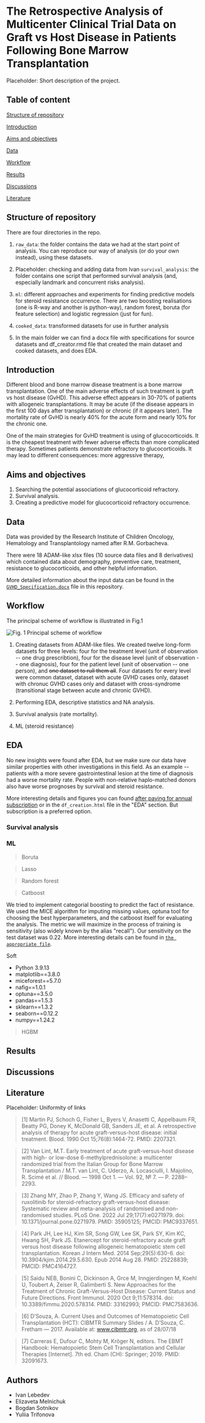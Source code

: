 # The Retrospective Analysis of Multicenter Clinical Trial Data on Graft vs Host Disease in Patients Following Bone Marrow Transplantation
Placeholder: Short description of the project.

## Table of content

[Structure of repository](https://github.com/Asklepiad/GvHD/blob/main/README.md#structure-of-repository)

[Introduction](https://github.com/Asklepiad/GvHD/blob/main/README.md#introduction)

[Aims and objectives](https://github.com/Asklepiad/GvHD/blob/main/README.md#aims-and-objectives)

[Data](https://github.com/Asklepiad/GvHD/blob/main/README.md#data)

[Workflow](https://github.com/Asklepiad/GvHD/blob/main/README.md#workflow)

[Results](https://github.com/Asklepiad/GvHD/blob/main/README.md#results)

[Discussions](https://github.com/Asklepiad/GvHD/blob/main/README.md#discussions)

[Literature](https://github.com/Asklepiad/GvHD/blob/main/README.md#literature)

## Structure of repository

There are four directories in the repo.

1. `raw_data`: the folder contains the data we had at the start point of analysis. You can reproduce our way of analysis (or do your own instead), using these datasets.

2. Placeholder: checking and adding data from Ivan `survival_analysis`: the folder contains one script that performed survival analysis (and, especially landmark and concurrent risks analysis).

3. `ml`: different approaches and experiments for finding predictive models for steroid resistance occurrence. There are two boosting realisations (one is R-way and another is python-way), random forest, boruta (for feature selection) and logistic regression (just for fun).

4. `cooked_data`: transformed datasets for use in further analysis

5. In the main folder we can find a docx file with specifications for source datasets and df_creator.rmd file that created the main dataset and cooked datasets, and does EDA.

## Introduction

Different blood and bone marrow disease treatment is a bone marrow transplantation. One of the main adverse effects of such treatment is graft vs host disease (GvHD). This adverse effect appears in 30-70% of patients with allogeneic transplantations. It may be acute (if the disease appears in the first 100 days after transplantation) or chronic (if it appears later). The mortality rate of GvHD is nearly 40% for the acute form and nearly 10% for the chronic one.

One of the main strategies for GvHD treatment is using of glucocorticoids. It is the cheapest treatment with fewer adverse effects than more complicated therapy. Sometimes patients demonstrate refractory to glucocorticoids. It may lead to different consequences: more aggressive therapy, 


## Aims and objectives

1. Searching the potential associations of glucocorticoid refractory.
2. Survival analysis.
3. Creating a predictive model for glucocorticoid refractory occurrence. 

## Data

Data was provided by the Research Institute of Children Oncology, Hematology and Transplantology named after R.M. Gorbacheva.

There were 18 ADAM-like xlsx files (10 source data files and 8 derivatives) which contained data about demography, preventive care, treatment, resistance to glucocorticoids, and other helpful information.

More detailed information about the input data can be found in the [`GVHD_Specification.docx`](https://github.com/Asklepiad/GvHD/blob/main/GVHD_Specification.docx) file in this repository.

## Workflow

The principal scheme of workflow is illustrated in Fig.1

![Fig. 1 Principal scheme of workflow](https://github.com/Asklepiad/GvHD/blob/main/workflow_GvHD.jpg)

1. Creating datasets from ADAM-like files. We created twelve long-form datasets for three levels: four for the treatment level (unit of observation -- one drug prescribtion), four for the disease level (unit of observation -- one diagnosis), four for the patient level (unit of observation -- one person), and ~~one dataset to rull them all~~. Four datasets for every level were common dataset, dataset with acute GVHD cases only, dataset with chronuc GVHD cases only and dataset with cross-syndrome (transitional stage between acute and chronic GVHD).

2. Performing EDA, descriptive statistics and NA analysis.

3. Survival analysis (rate mortality).

4. ML (steroid resistance)

## EDA

No new insights were found after EDA, but we make sure our data have similar properties with other investigations in this field.
As an example -- patients with a more severe gastrointestinal lesion at the time of diagnosis had a worse mortality rate. People with non-relative haplo-matched donors also have worse prognoses by survival and steroid resistance.

More interesting details and figures you can found [after paying for annual subscription](https://boosty.to/bioinf) or in the `df_creation.html` file in the "EDA" section. But subscription is a preferred option.

### Survival analysis


### ML

> Boruta

> Lasso

> Random forest

> Catboost

We tried to implement categorial boosting to predict the fact of resistance. We used the MICE algorithm for imputing missing values, optuna tool for choosing the best hyperparameters, and the catboost itself for evaluating the analysis. The metric we will maximize in the process of training is sensitivity (also widely known by the alias "recall"). Our sensitivity on the test dataset was 0.22. More interesting details can be found in [`the appropriate file`](https://github.com/Asklepiad/GvHD/blob/main/ml/Forest_Gump.ipynb).

Soft
+ Python 3.9.13
+ matplotlib==3.8.0
+ miceforest==5.7.0
+ nafig==1.0.1
+ optuna==3.5.0
+ pandas==1.5.3
+ sklearn==1.3.2
+ seaborn==0.12.2
+ numpy==1.24.2

> HGBM

## Results

## Discussions

## Literature

Placeholder: Uniformity of links

> [1] Martin PJ, Schoch G, Fisher L, Byers V, Anasetti C, Appelbaum FR, Beatty PG, Doney K, McDonald GB, Sanders JE, et al. A retrospective analysis of therapy for acute graft-versus-host disease: initial treatment. Blood. 1990 Oct 15;76(8):1464-72. PMID: 2207321.

> [2] Van Lint, M.T. Early treatment of acute graft-versus-host disease with high- or low-dose 6-methylprednisolone: a multicenter randomized trial from the Italian Group for Bone Marrow Transplantation / M.T. van Lint, C. Uderzo, A. Locasciulli, I. Majolino, R. Scimé et al. // Blood. — 1998 Oct 1. — Vol. 92, № 7. — P. 2288–2293.

> [3] Zhang MY, Zhao P, Zhang Y, Wang JS. Efficacy and safety of ruxolitinib for steroid-refractory graft-versus-host disease: Systematic review and meta-analysis of randomised and non-randomised studies. PLoS One. 2022 Jul 29;17(7):e0271979. doi: 10.1371/journal.pone.0271979. PMID: 35905125; PMCID: PMC9337651.

> [4] Park JH, Lee HJ, Kim SR, Song GW, Lee SK, Park SY, Kim KC, Hwang SH, Park JS. Etanercept for steroid-refractory acute graft versus host disease following allogeneic hematopoietic stem cell transplantation. Korean J Intern Med. 2014 Sep;29(5):630-6. doi: 10.3904/kjim.2014.29.5.630. Epub 2014 Aug 28. PMID: 25228839; PMCID: PMC4164727.

> [5] Saidu NEB, Bonini C, Dickinson A, Grce M, Inngjerdingen M, Koehl U, Toubert A, Zeiser R, Galimberti S. New Approaches for the Treatment of Chronic Graft-Versus-Host Disease: Current Status and Future Directions. Front Immunol. 2020 Oct 9;11:578314. doi: 10.3389/fimmu.2020.578314. PMID: 33162993; PMCID: PMC7583636.

> [6] D’Souza, A. Current Uses and Outcomes of Hematopoietic Cell Transplantation (HCT): CIBMTR Summary Slides / A. D’Souza, C. Fretham — 2017. Available at: www.cibmtr.org, as of 28/07/18

> [7] Carreras E, Dufour C, Mohty M, Kröger N, editors. The EBMT Handbook: Hematopoietic Stem Cell Transplantation and Cellular Therapies [Internet]. 7th ed. Cham (CH): Springer; 2019. PMID: 32091673.

## Authors

- Ivan Lebedev
- Elizaveta Melnichuk
- Bogdan Sotnikov
- Yuliia Trifonova

